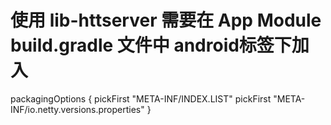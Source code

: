 
# 使用 lib-httserver 需要在 App Module  build.gradle 文件中  android标签下加入
packagingOptions {
    pickFirst "META-INF/INDEX.LIST"
    pickFirst "META-INF/io.netty.versions.properties"
}

